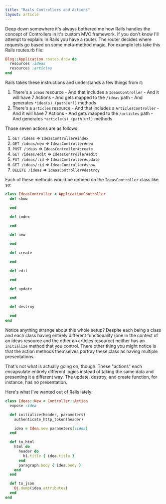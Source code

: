 ```yaml
---
title: "Rails Controllers and Actions"
layout: article
---
```


Deep down somewhere it's always bothered me how Rails handles the concept of Controllers in it's custom MVC framework. If you don't know I'll attempt to explain: In Rails you have a router. The router decides where requests go based on some meta-method magic. For example lets take this Rails routes.rb file:

``` ruby
Blog::Application.routes.draw do
  resources :ideas
  resources :articles
end
```

Rails takes these instructions and understands a few things from it:

  1. There's a `ideas` resource
    - And that includes a `IdeasController`
    - And it will have 7 Actions
    - And gets mapped to the `/ideas` path
    - And generates `*idea(s)_(path|url)` methods
  2. There's a `articles` resource
    - And that includes a `ArticlesController`
    - And it will have 7 Actions
    - And gets mapped to the `/articles` path
    - And generates `*article(s)_(path|url)` methods

Those seven actions are as follows:

  1. `GET /ideas` => `IdeasController#index`
  2. `GET /ideas/new` => `IdeasController#new`
  3. `POST /ideas` => `IdeasController#create`
  4. `GET /ideas/edit` => `IdeasController#edit`
  5. `PUT /ideas/:id` => `IdeasController#update`
  6. `GET /ideas/:id` => `IdeasController#show`
  7. `DELETE /ideas` => `IdeasController#destroy`

Each of these methods would be defined on the `IdeasController` class like so:

``` ruby
class IdeasController < ApplicationController
  def show

  end

  def index

  end

  def new

  end

  def create

  end

  def edit

  end

  def update

  end

  def destroy

  end
end
```

Notice anything strange about this whole setup? Despite each being a class and each class having entirely different functionality (one in the context of an ideas resource and the other an articles resource) neither has an `initialize` method that you control. There other thing you might notice is that the action methods themselves portray these class as having multiple presentations.

That's not what is actually going on, though. These "actions" each encapsulate entirely different logics instead of taking the same data and presenting it a different way. The update, destroy, and create function, for instance, has no presentation.

Here's what I've wanted out of Rails lately:

``` ruby
class Ideas::New < Controller::Action
  expose :idea

  def initialize(header, parameters)
    authenticate_http_token(header)

    idea = Idea.new parameters[:idea]
  end

  def to_html
    html do
      header do
        h1.title { idea.title }
      end
      paragraph.body { idea.body }
    end
  end

  def to_json
    Oj.dump(idea.attributes)
  end
end
```
